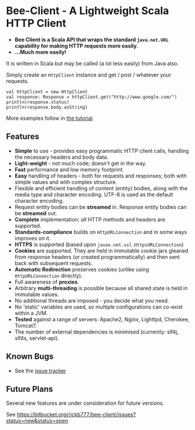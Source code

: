 Bee-Client - A Lightweight Scala HTTP Client
============================================

* **Bee Client is a Scala API that wraps the standard `java.net.URL` capability for making HTTP requests more easily.**
* **...Much more easily!**

It is written in Scala but may be called (a lot less easily) from Java also.

Simply create an `HttpClient` instance and get / post / whatever your requests.

    val httpClient = new HttpClient
    val response: Response = httpClient.get("http://www.google.com/")
    println(response.status)
    println(response.body.asString)

More examples follow in [the tutorial](http://www.bigbeeconsultants.co.uk/content/bee-client/basics).

## Features ##

* **Simple** to use - provides easy programmatic HTTP client calls, handling the necessary headers and body data.
* **Light-weight** - not much code; doesn't get in the way.
* **Fast** performance and low memory footprint.
* **Easy** handling of headers - both for requests and responses; both with simple values and with complex structure.
* Flexible and efficient handling of content (entity) bodies, along with the media type and character encoding. UTF-8 is used as the default character encoding.
* Request entity bodies can be **streamed** in. Response entity bodies can be **streamed** out.
* **Complete** implementation: *all* HTTP methods and headers are supported.
* **Standards-compliance** builds on `HttpURLConnection` and in some ways improves on it.
* **HTTPS** is supported (based upon `javax.net.ssl.HttpsURLConnection`)
* **Cookies** are supported. They are held in immutable cookie jars gleaned from response headers (or created programmatically) and then sent back with subsequent requests.
* **Automatic Redirection** preserves cookies (unlike using `HttpURLConnection` directly).
* Full awareness of **proxies**.
* Arbitrary **multi-threading** is possible because all shared state is held in immutable values.
* No additional threads are imposed - you decide what you need.
* No 'static' variables are used, so multiple configurations can co-exist within a JVM.
* **Tested** against a range of servers: Apache2, Nginx, Lighttpd, Cherokee, Tomcat7.
* The number of external dependencies is minimised (currently: slf4j, slf4s, servlet-api).

## Known Bugs ##

*   See the [issue tracker](https://bitbucket.org/rickb777/bee-client/issues?status=new&status=open "BitBucket IssueTracker for Bee-Client")

## Future Plans ##

Several new features are under consideration for future versions.

See https://bitbucket.org/rickb777/bee-client/issues?status=new&status=open
